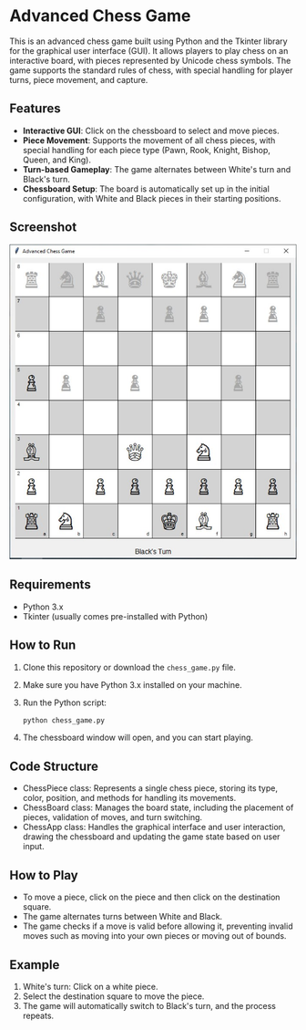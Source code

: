 # Advanced Chess Game

This is an advanced chess game built using Python and the Tkinter library for the graphical user interface (GUI). It allows players to play chess on an interactive board, with pieces represented by Unicode chess symbols. The game supports the standard rules of chess, with special handling for player turns, piece movement, and capture.

## Features

- **Interactive GUI**: Click on the chessboard to select and move pieces.
- **Piece Movement**: Supports the movement of all chess pieces, with special handling for each piece type (Pawn, Rook, Knight, Bishop, Queen, and King).
- **Turn-based Gameplay**: The game alternates between White's turn and Black's turn.
- **Chessboard Setup**: The board is automatically set up in the initial configuration, with White and Black pieces in their starting positions.

## Screenshot

![Chess Game Screenshot](Screenshot%202024-12-03%20181326.jpg)

## Requirements

- Python 3.x
- Tkinter (usually comes pre-installed with Python)

## How to Run

1. Clone this repository or download the `chess_game.py` file.
2. Make sure you have Python 3.x installed on your machine.
3. Run the Python script:

   ```bash
   python chess_game.py
4. The chessboard window will open, and you can start playing.

## Code Structure
- ChessPiece class: Represents a single chess piece, storing its type, color, position, and methods for handling its movements.
- ChessBoard class: Manages the board state, including the placement of pieces, validation of moves, and turn switching.
- ChessApp class: Handles the graphical interface and user interaction, drawing the chessboard and updating the game state based on user input.

## How to Play
- To move a piece, click on the piece and then click on the destination square.
- The game alternates turns between White and Black.
- The game checks if a move is valid before allowing it, preventing invalid moves such as moving into your own pieces or moving out of bounds.

## Example
1. White's turn: Click on a white piece.
2. Select the destination square to move the piece.
3. The game will automatically switch to Black's turn, and the process repeats.